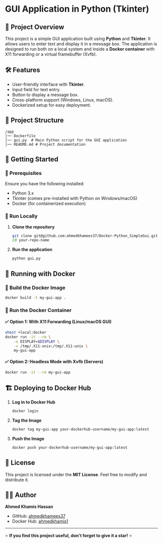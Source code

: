 # GUI Application in Python (Tkinter)

## 📌 Project Overview

This project is a simple GUI application built using **Python** and **Tkinter**. It allows users to enter text and display it in a message box. The application is designed to run both on a local system and inside a **Docker container** with X11 forwarding or a virtual framebuffer (Xvfb).

## 🛠️ Features

- User-friendly interface with **Tkinter**.
- Input field for text entry.
- Button to display a message box.
- Cross-platform support (Windows, Linux, macOS).
- Dockerized setup for easy deployment.

## 📂 Project Structure

```
/app
│── Dockerfile
│── gui.py  # Main Python script for the GUI application
│── README.md # Project documentation
```

## 🚀 Getting Started

### 🔹 Prerequisites

Ensure you have the following installed:

- Python 3.x
- Tkinter (comes pre-installed with Python on Windows/macOS)
- Docker (for containerized execution)

### 🔹 Run Locally

1. **Clone the repository**
   ```sh
   git clone git@github.com:ahmedkhamees37/Docker-Python_SimpleGui.git
   cd your-repo-name
   ```
2. **Run the application**
   ```sh
   python gui.py
   ```

## 🐳 Running with Docker

### 🔹 Build the Docker Image

```sh
docker build -t my-gui-app .
```

### 🔹 Run the Docker Container

#### ✅ Option 1: With X11 Forwarding (Linux/macOS GUI)

```sh
xhost +local:docker
docker run -it --rm \
    -e DISPLAY=$DISPLAY \
    -v /tmp/.X11-unix:/tmp/.X11-unix \
    my-gui-app
```

#### ✅ Option 2: Headless Mode with Xvfb (Servers)

```sh
docker run -it --rm my-gui-app
```

## 🏗️ Deploying to Docker Hub

1. **Log in to Docker Hub**
   ```sh
   docker login
   ```
2. **Tag the Image**
   ```sh
   docker tag my-gui-app your-dockerhub-username/my-gui-app:latest
   ```
3. **Push the Image**
   ```sh
   docker push your-dockerhub-username/my-gui-app:latest
   ```

## 📜 License

This project is licensed under the **MIT License**. Feel free to modify and distribute it.

## 👨‍💻 Author

**Ahmed Khamis Hassan**

- GitHub: [ahmedkhamees37](https://github.com/ahmedkhamees37)
- Docker Hub: [ahmedkhamis1](https://hub.docker.com/u/ahmedkhamis1)

---

⭐ **If you find this project useful, don't forget to give it a star!** ⭐

